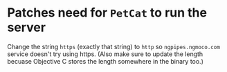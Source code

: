 # Patches need for `PetCat` to run the server

Change the string `https` (exactly that string) to `http` so `ngpipes.ngmoco.com` service doesn't try using https. (Also make sure to update the length becuase Objective C stores the length somewhere in the binary too.)
